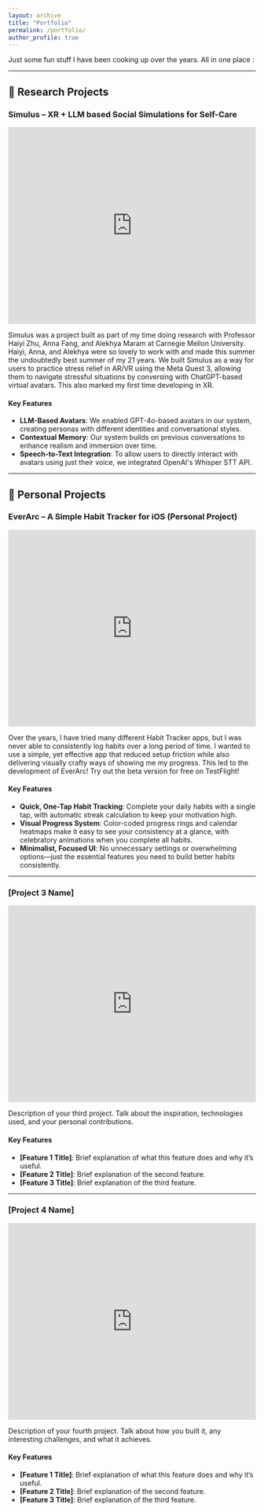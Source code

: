 ```yaml
---
layout: archive
title: "Portfolio"
permalink: /portfolio/
author_profile: true
---
```


Just some fun stuff I have been cooking up over the years. All in one place :

---

## 🧪 Research Projects

### Simulus – XR + LLM based Social Simulations for Self-Care

<iframe width="100%" height="400" src="https://www.youtube.com/embed/VIDEO_ID_1" frameborder="0" allowfullscreen></iframe>

Simulus was a project built as part of my time doing research with Professor Haiyi Zhu, Anna Fang, and Alekhya Maram at Carnegie Mellon University. Haiyi, Anna, and Alekhya were so lovely to work with and made this summer the undoubtedly best summer of my 21 years. We built Simulus as a way for users to practice stress relief in AR/VR using the Meta Quest 3, allowing them to navigate stressful situations by conversing with ChatGPT-based virtual avatars. This also marked my first time developing in XR.

#### Key Features
* **LLM-Based Avatars**: We enabled GPT-4o-based avatars in our system, creating personas with different identities and conversational styles.
* **Contextual Memory**: Our system builds on previous conversations to enhance realism and immersion over time.
* **Speech-to-Text Integration**: To allow users to directly interact with avatars using just their voice, we integrated OpenAI's Whisper STT API.

---

## 🚀 Personal Projects

### EverArc – A Simple Habit Tracker for iOS (Personal Project)

<iframe width="100%" height="400" src="https://www.youtube.com/embed/VIDEO_ID_2" frameborder="0" allowfullscreen></iframe>

Over the years, I have tried many different Habit Tracker apps, but I was never able to consistently log habits over a long period of time. I wanted to use a simple, yet effective app that reduced setup friction while also delivering visually crafty ways of showing me my progress. This led to the development of EverArc! Try out the beta version for free on TestFlight!

#### Key Features
* **Quick, One-Tap Habit Tracking**: Complete your daily habits with a single tap, with automatic streak calculation to keep your motivation high.
* **Visual Progress System**: Color-coded progress rings and calendar heatmaps make it easy to see your consistency at a glance, with celebratory animations when you complete all habits.
* **Minimalist, Focused UI**: No unnecessary settings or overwhelming options—just the essential features you need to build better habits consistently.

---

### [Project 3 Name]

<iframe width="100%" height="400" src="https://www.youtube.com/embed/VIDEO_ID_3" frameborder="0" allowfullscreen></iframe>

Description of your third project. Talk about the inspiration, technologies used, and your personal contributions.

#### Key Features
* **[Feature 1 Title]**: Brief explanation of what this feature does and why it’s useful.
* **[Feature 2 Title]**: Brief explanation of the second feature.
* **[Feature 3 Title]**: Brief explanation of the third feature.

---

### [Project 4 Name]

<iframe width="100%" height="400" src="https://www.youtube.com/embed/VIDEO_ID_4" frameborder="0" allowfullscreen></iframe>

Description of your fourth project. Talk about how you built it, any interesting challenges, and what it achieves.

#### Key Features
* **[Feature 1 Title]**: Brief explanation of what this feature does and why it’s useful.
* **[Feature 2 Title]**: Brief explanation of the second feature.
* **[Feature 3 Title]**: Brief explanation of the third feature.
